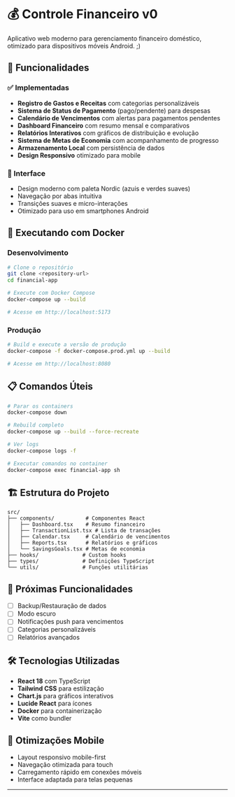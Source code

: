 # 💰 Controle Financeiro v0

Aplicativo web moderno para gerenciamento financeiro doméstico, otimizado para dispositivos móveis Android. ;)

## 🚀 Funcionalidades

### ✅ Implementadas
- **Registro de Gastos e Receitas** com categorias personalizáveis
- **Sistema de Status de Pagamento** (pago/pendente) para despesas
- **Calendário de Vencimentos** com alertas para pagamentos pendentes
- **Dashboard Financeiro** com resumo mensal e comparativos
- **Relatórios Interativos** com gráficos de distribuição e evolução
- **Sistema de Metas de Economia** com acompanhamento de progresso
- **Armazenamento Local** com persistência de dados
- **Design Responsivo** otimizado para mobile

### 📱 Interface
- Design moderno com paleta Nordic (azuis e verdes suaves)
- Navegação por abas intuitiva
- Transições suaves e micro-interações
- Otimizado para uso em smartphones Android

## 🐳 Executando com Docker

### Desenvolvimento
```bash
# Clone o repositório
git clone <repository-url>
cd financial-app

# Execute com Docker Compose
docker-compose up --build

# Acesse em http://localhost:5173
```

### Produção
```bash
# Build e execute a versão de produção
docker-compose -f docker-compose.prod.yml up --build

# Acesse em http://localhost:8080
```

## 📋 Comandos Úteis

```bash
# Parar os containers
docker-compose down

# Rebuild completo
docker-compose up --build --force-recreate

# Ver logs
docker-compose logs -f

# Executar comandos no container
docker-compose exec financial-app sh
```

## 🏗️ Estrutura do Projeto

```
src/
├── components/          # Componentes React
│   ├── Dashboard.tsx    # Resumo financeiro
│   ├── TransactionList.tsx # Lista de transações
│   ├── Calendar.tsx     # Calendário de vencimentos
│   ├── Reports.tsx      # Relatórios e gráficos
│   └── SavingsGoals.tsx # Metas de economia
├── hooks/              # Custom hooks
├── types/              # Definições TypeScript
└── utils/              # Funções utilitárias
```

## 🎯 Próximas Funcionalidades
- [ ] Backup/Restauração de dados
- [ ] Modo escuro
- [ ] Notificações push para vencimentos
- [ ] Categorias personalizáveis
- [ ] Relatórios avançados

## 🛠️ Tecnologias Utilizadas
- **React 18** com TypeScript
- **Tailwind CSS** para estilização
- **Chart.js** para gráficos interativos
- **Lucide React** para ícones
- **Docker** para containerização
- **Vite** como bundler

## 📱 Otimizações Mobile
- Layout responsivo mobile-first
- Navegação otimizada para touch
- Carregamento rápido em conexões móveis
- Interface adaptada para telas pequenas

---


